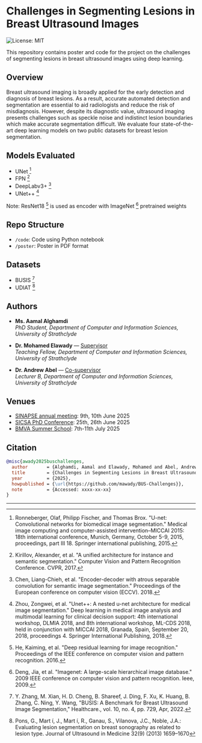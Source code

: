 # Challenges in Segmenting Lesions in Breast Ultrasound Images

![License: MIT](https://img.shields.io/badge/License-MIT-yellow.svg)

This repository contains poster and code for the project on the challenges of segmenting lesions in breast ultrasound images using deep learning.

## Overview

Breast ultrasound imaging is broadly applied for the early detection and diagnosis of breast lesions. As a result, accurate automated detection and segmentation are essential to aid radiologists and reduce the risk of misdiagnosis. However, despite its diagnostic value, ultrasound imaging presents challenges such as speckle noise and indistinct lesion boundaries which make accurate segmentation difficult. We evaluate four state-of-the-art deep learning models on two public datasets for breast lesion segmentation.

## Models Evaluated

- UNet [^1]
- FPN [^2]
- DeepLabv3+ [^3]
- UNet++ [^4]

Note: ResNet18 [^5] is used as encoder with ImageNet [^6] pretrained weights

## Repo Structure

- `/code`: Code using Python notebook
- `/poster`: Poster in PDF format

## Datasets

- BUSIS [^7]
- UDIAT [^8]

## Authors

- **Ms. Aamal Alghamdi**  
  *PhD Student, Department of Computer and Information Sciences, University of Strathclyde*
  
- **Dr. Mohamed Elawady** — [Supervisor](https://pureportal.strath.ac.uk/en/persons/mohamed-elawady)  
  *Teaching Fellow, Department of Computer and Information Sciences, University of Strathclyde*

- **Dr. Andrew Abel** — [Co-supervisor](https://pureportal.strath.ac.uk/en/persons/andrew-abel)  
  *Lecturer B, Department of Computer and Information Sciences, University of Strathclyde*

## Venues

- [SINAPSE annual meeting](https://www.sinapse.ac.uk/events/sinapse-asm-2025-aberdeen/): 9th, 10th June 2025
- [SICSA PhD Conference](https://www.sicsa.ac.uk/event/sicsa-phd-conference-2025/): 25th, 26th June 2025
- [BMVA Summer School](https://cvss.bmva.org/): 7th-11th July 2025

## Citation

```bibtex
@misc{awady2025buschallenges,
  author       = {Alghamdi, Aamal and Elawady, Mohamed and Abel, Andrew},
  title        = {Challenges in Segmenting Lesions in Breast Ultrasound Images},
  year         = {2025},
  howpublished = {\url{https://github.com/mawady/BUS-Challenges}},
  note         = {Accessed: xxxx-xx-xx}
}
```

---

[^1]: Ronneberger, Olaf, Philipp Fischer, and Thomas Brox. "U-net: Convolutional networks for biomedical image segmentation." Medical image computing and computer-assisted intervention–MICCAI 2015: 18th international conference, Munich, Germany, October 5-9, 2015, proceedings, part III 18. Springer international publishing, 2015.

[^2]: Kirillov, Alexander, et al. "A unified architecture for instance and semantic segmentation." Computer Vision and Pattern Recognition Conference. CVPR, 2017.

[^3]: Chen, Liang-Chieh, et al. "Encoder-decoder with atrous separable convolution for semantic image segmentation." Proceedings of the European conference on computer vision (ECCV). 2018.

[^4]: Zhou, Zongwei, et al. "Unet++: A nested u-net architecture for medical image segmentation." Deep learning in medical image analysis and multimodal learning for clinical decision support: 4th international workshop, DLMIA 2018, and 8th international workshop, ML-CDS 2018, held in conjunction with MICCAI 2018, Granada, Spain, September 20, 2018, proceedings 4. Springer International Publishing, 2018.

[^5]: He, Kaiming, et al. "Deep residual learning for image recognition." Proceedings of the IEEE conference on computer vision and pattern recognition. 2016.

[^6]: Deng, Jia, et al. "Imagenet: A large-scale hierarchical image database." 2009 IEEE conference on computer vision and pattern recognition. Ieee, 2009.

[^7]: Y. Zhang, M. Xian, H. D. Cheng, B. Shareef, J. Ding, F. Xu, K. Huang, B. Zhang, C. Ning, Y. Wang, "BUSIS: A Benchmark for Breast Ultrasound Image Segmentation," Healthcare., vol. 10, no. 4, pp. 729, Apr, 2022.

[^8]: Pons, G., Mart ́ı, J., Mart ́ı, R., Ganau, S., Vilanova, J.C., Noble, J.A.: Evaluating lesion segmentation on breast sonography as related to lesion type. Journal of Ultrasound in Medicine 32(9) (2013) 1659–1670
